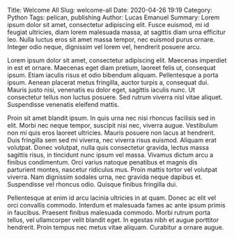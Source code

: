 Title: Welcome All
Slug: welcome-all
Date: 2020-04-26 19:19
Category: Python
Tags: pelican, publishing
Author: Lucas Emanuel
Summary: Lorem ipsum dolor sit amet, consectetur adipiscing elit. Fusce euismod, mi id feugiat ultricies, diam lorem malesuada massa, at sagittis diam urna efficitur leo. Nulla luctus eros sit amet massa tempor, nec euismod purus ornare. Integer odio neque, dignissim vel lorem vel, hendrerit posuere arcu. 

 Lorem ipsum dolor sit amet, consectetur adipiscing elit. Maecenas imperdiet in est et ornare. Maecenas eget diam pretium, laoreet felis ut, consequat ipsum. Etiam iaculis risus et odio bibendum aliquam. Pellentesque a porta ipsum. Aenean placerat metus fringilla, auctor turpis a, consequat dui. Mauris justo nisi, venenatis eu dolor eget, sagittis iaculis nunc. Ut consectetur tellus non luctus posuere. Sed rutrum viverra nisl vitae aliquet. Suspendisse venenatis eleifend mattis.

Proin sit amet blandit ipsum. In quis urna nec nisi rhoncus facilisis sed in elit. Morbi nec neque tempor, suscipit nisi nec, viverra augue. Vestibulum non mi quis eros laoreet ultricies. Mauris posuere non lacus at hendrerit. Duis fringilla sem sed mi viverra, nec viverra risus euismod. Aliquam erat volutpat. Donec volutpat, nulla quis consectetur gravida, lectus massa sagittis risus, in tincidunt nunc ipsum vel massa. Vivamus dictum arcu a finibus condimentum. Orci varius natoque penatibus et magnis dis parturient montes, nascetur ridiculus mus. Proin mattis tortor vel volutpat viverra. Nam dignissim sodales urna, nec gravida neque dapibus et. Suspendisse vel rhoncus odio. Quisque finibus fringilla dui.

Pellentesque at enim id arcu lacinia ultricies in at quam. Donec ac elit vel orci convallis commodo. Interdum et malesuada fames ac ante ipsum primis in faucibus. Praesent finibus malesuada commodo. Morbi rutrum porta tellus, vel ullamcorper velit blandit eget. In egestas nibh et augue porttitor hendrerit. Proin tempus nec metus vitae aliquam. Curabitur a ornare augue. 